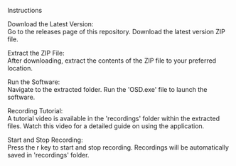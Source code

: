 Instructions

Download the Latest Version:
<br>
  Go to the releases page of this repository.
  Download the latest version ZIP file.
  
Extract the ZIP File:
<br>
  After downloading, extract the contents of the ZIP file to your preferred location.
  
Run the Software:
<br>
  Navigate to the extracted folder.
  Run the 'OSD.exe' file to launch the software.

Recording Tutorial:
<br>
  A tutorial video is available in the 'recordings' folder within the extracted files. Watch this video for a detailed guide on using the application.

Start and Stop Recording:
<br>
  Press the r key to start and stop recording.
  Recordings will be automatically saved in 'recordings' folder.

